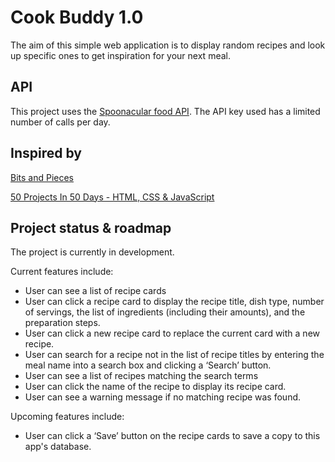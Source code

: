 # Cook Buddy 1.0

The aim of this simple web application is to display random recipes and look up specific ones to get inspiration for your next meal.

## API

This project uses the [Spoonacular food API](https://spoonacular.com/food-api).
The API key used has a limited number of calls per day.

## Inspired by

[Bits and Pieces](https://blog.bitsrc.io/15-app-ideas-to-build-and-level-up-your-coding-skills-28612c72a3b1)

[50 Projects In 50 Days - HTML, CSS & JavaScript](https://www.udemy.com/course/50-projects-50-days/)

## Project status & roadmap

The project is currently in development.

Current features include:

- User can see a list of recipe cards
- User can click a recipe card to display the recipe title, dish type, number of servings, the list of ingredients (including their amounts), and the preparation steps.
- User can click a new recipe card to replace the current card with a new recipe.
- User can search for a recipe not in the list of recipe titles by entering the meal name into a search box and clicking a ‘Search’ button.
- User can see a list of recipes matching the search terms
- User can click the name of the recipe to display its recipe card.
- User can see a warning message if no matching recipe was found.

Upcoming features include:

- User can click a ‘Save’ button on the recipe cards to save a copy to this app's database.

